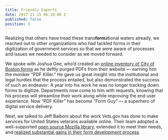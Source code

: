 ```yaml
---
title: Friendly Experts
date: 2017-11-15 06:10:00 Z
published: false
position: 3
---
```


Realizing that others have tread these trans**form**ational waters already, we reached out to other organizations who had tackled forms in their digitization of government services so that we were aware of processes and issues we needed to consider as we moved forward.

We spoke with Joshua Gee, who’d created an [online inventory of City of Boston forms](https://github.com/CityOfBoston/Forms/) as he deftly purged PDFs from their website — earning him the moniker "PDF Killer." He gave us great insight into the institutional and legal hurdles that the process entailed, but also demonstrated the success of such an endeavor: A year into his work he was no longer tracking down forms to digitize. Departments now come to him with requests, knowing that his process will streamline their work along while improving the end user experience. Now “PDF Killer” has become “Form Guy” — a superhero of digital service delivery. 

Next, we talked to Jeff Balboni about the work Vets.gov has done to make services for United States veterans available online. Their team adopted a well-supported [open source Mozilla library](https://github.com/mozilla-services/react-jsonschema-form), extended it to meet their needs, and [realized substantial gains in their form development process](https://medium.com/the-u-s-digital-service/building-forms-faster-on-vets-gov-d8619f4e9db). 